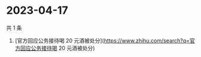 # 2023-04-17

共 1 条

<!-- BEGIN ZHIHUSEARCH -->
<!-- 最后更新时间 Mon Apr 17 2023 01:15:14 GMT+0800 (China Standard Time) -->
1. [官方回应公务接待喝 20 元酒被处分](https://www.zhihu.com/search?q=官方回应公务接待喝 20 元酒被处分)
<!-- END ZHIHUSEARCH -->
